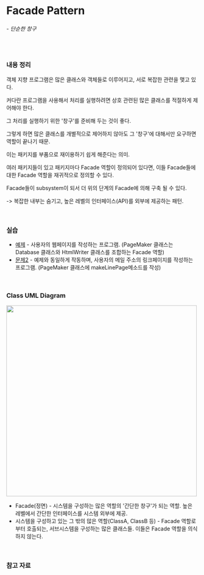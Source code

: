 # Facade Pattern
###### - 단순한 창구
<br />

### 내용 정리

객체 지향 프로그램은 많은 클래스와 객체들로 이루어지고, 서로 복잡한 관련을 맺고 있다.

커다란 프로그램을 사용해서 처리를 실행하려면 상호 관련된 많은 클래스를 적절하게 제어해야 한다.

그 처리를 실행하기 위한 '창구'를 준비해 두는 것이 좋다.

그렇게 하면 많은 클래스를 개별적으로 제어하지 않아도 그 '창구'에 대해서만 요구하면 역할이 끝나기 때문.

이는 패키지를 부품으로 재이용하기 쉽게 해준다는 의미.

여러 패키지들이 있고 패키지마다 Facade 역할이 정의되어 있다면, 이들 Facade들에 대한 Facade 역할을 재귀적으로 정의할 수 있다.

Facade들이 subsystem이 되서 더 위의 단계의 Facade에 의해 구축 될 수 있다.

-> 복잡한 내부는 숨기고, 높은 레벨의 인터페이스(API)를 외부에 제공하는 패턴.

<br />

### 실습
* [예제](./Facade_Sample) - 사용자의 웹페이지를 작성하는 프로그램. (PageMaker 클래스는 Database 클래스와 HtmlWriter 클래스를 조합하는 Facade 역할)
* [문제2](./Facade_A2) - 예제와 동일하게 작동하며, 사용자의 메일 주소의 링크페이지를 작성하는 프로그램. (PageMaker 클래스에 makeLinePage메소드를 작성)
<br />

### Class UML Diagram
<img src="https://user-images.githubusercontent.com/35367660/119613854-8c867480-be38-11eb-969e-3e8809bf746b.png" width="500">
<br />    

* Facade(정면) - 시스템을 구성하는 많은 역할의 '간단한 창구'가 되는 역할. 높은 레벨에서 간단한 인터페이스를 시스템 외부에 제공.
* 시스템을 구성하고 있는 그 밖의 많은 역할(ClassA, ClassB 등) - Facade 역할로부터 호출되는, 서브시스템을 구성하는 많은 클래스들. 이들은 Facade 역할을 의식하지 않는다.
<br>

### 참고 자료     

